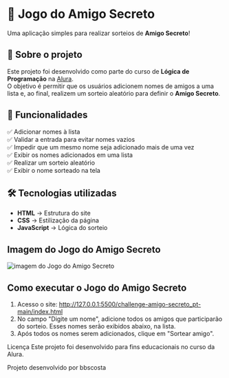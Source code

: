 # 🎁 Jogo do Amigo Secreto

Uma aplicação simples para realizar sorteios de **Amigo Secreto**! 

## 📌 Sobre o projeto

Este projeto foi desenvolvido como parte do curso de **Lógica de Programação** na [Alura](https://www.alura.com.br/).  
O objetivo é permitir que os usuários adicionem nomes de amigos a uma lista e, ao final, realizem um sorteio aleatório para definir o **Amigo Secreto**.

## 🚀 Funcionalidades

✅ Adicionar nomes à lista  
✅ Validar a entrada para evitar nomes vazios  
✅ Impedir que um mesmo nome seja adicionado mais de uma vez  
✅ Exibir os nomes adicionados em uma lista  
✅ Realizar um sorteio aleatório  
✅ Exibir o nome sorteado na tela  

## 🛠️ Tecnologias utilizadas

- **HTML** → Estrutura do site  
- **CSS** → Estilização da página  
- **JavaScript** → Lógica do sorteio 

## Imagem do Jogo do Amigo Secreto

![imagem do Jogo do Amigo Secreto](https://github.com/user-attachments/assets/ade53b2f-e373-4c0d-ac1f-cc2f2afe28ab)


## Como executar o Jogo do Amigo Secreto

1. Acesso o site: http://127.0.0.1:5500/challenge-amigo-secreto_pt-main/index.html
2. No campo "Digite um nome", adicione todos os amigos que participarão do sorteio. Esses nomes serão exibidos abaixo, na lista.
3. Após todos os nomes serem adicionados, clique em "Sortear amigo". 


Licença
Este projeto foi desenvolvido para fins educacionais no curso da Alura.


Projeto desenvolvido por bbscosta
